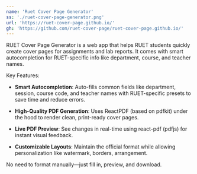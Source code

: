 ```yaml
---
name: 'Ruet Cover Page Generator'
ss: './ruet-cover-page-generator.png'
url: 'https://ruet-cover-page.github.io/'
gh: 'https://github.com/ruet-cover-page/ruet-cover-page.github.io/'
---
```


RUET Cover Page Generator is a web app that helps RUET students quickly create cover pages for assignments and lab reports. It comes with smart autocompletion for RUET-specific info like department, course, and teacher names.

Key Features:

- **Smart Autocompletion**: Auto-fills common fields like department, session, course code, and teacher names with RUET-specific presets to save time and reduce errors.

- **High-Quality PDF Generation**: Uses ReactPDF (based on pdfkit) under the hood to render clean, print-ready cover pages.

- **Live PDF Preview**: See changes in real-time using react-pdf (pdfjs) for instant visual feedback.

- **Customizable Layouts**: Maintain the official format while allowing personalization like watermark, borders, arrangement.

No need to format manually—just fill in, preview, and download.
